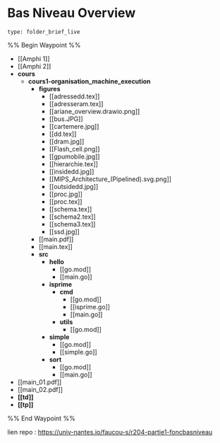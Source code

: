 # Bas Niveau Overview
 
```ccard
type: folder_brief_live
```
 
%% Begin Waypoint %%
- [[Amphi 1]]
- [[Amphi 2]]
- **cours**
	- **cours1-organisation_machine_execution**
		- **figures**
			- [[adressedd.tex]]
			- [[adresseram.tex]]
			- [[ariane_overview.drawio.png]]
			- [[bus.JPG]]
			- [[cartemere.jpg]]
			- [[dd.tex]]
			- [[dram.jpg]]
			- [[Flash_cell.png]]
			- [[gpumobile.jpg]]
			- [[hierarchie.tex]]
			- [[insidedd.jpg]]
			- [[MIPS_Architecture_(Pipelined).svg.png]]
			- [[outsidedd.jpg]]
			- [[proc.jpg]]
			- [[proc.tex]]
			- [[schema.tex]]
			- [[schema2.tex]]
			- [[schema3.tex]]
			- [[ssd.jpg]]
		- [[main.pdf]]
		- [[main.tex]]
		- **src**
			- **hello**
				- [[go.mod]]
				- [[main.go]]
			- **isprime**
				- **cmd**
					- [[go.mod]]
					- [[isprime.go]]
					- [[main.go]]
				- **utils**
					- [[go.mod]]
			- **simple**
				- [[go.mod]]
				- [[simple.go]]
			- **sort**
				- [[go.mod]]
				- [[main.go]]
- [[main_01.pdf]]
- [[main_02.pdf]]
- **[[td]]**
- **[[tp]]**

%% End Waypoint %%

lien repo : https://univ-nantes.io/faucou-s/r204-partie1-foncbasniveau